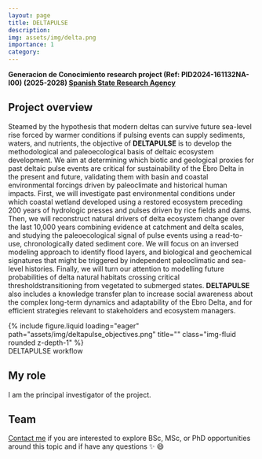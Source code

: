 ```yaml
---
layout: page
title: DELTAPULSE
description: 
img: assets/img/delta.png
importance: 1
category: 
---
```


**Generacion de Conocimiento research project (Ref: PID2024-161132NA-I00) (2025-2028) [Spanish State Research Agency](https://www.aei.gov.es)**

## Project overview
Steamed by the hypothesis that modern deltas can survive future sea-level rise forced by warmer conditions if pulsing events can supply sediments,
waters, and nutrients, the objective of **DELTAPULSE** is to develop the methodological and paleoecological basis of deltaic ecosystem development. We
aim at determining which biotic and geological proxies for past deltaic pulse events are critical for sustainability of the Ebro Delta in the present and
future, validating them with basin and coastal environmental forcings driven by paleoclimate and historical human impacts. First, we will investigate past
environmental conditions under which coastal wetland developed using a restored ecosystem preceding 200 years of hydrologic presses and pulses
driven by rice fields and dams. Then, we will reconstruct natural drivers of delta ecosystem change over the last 10,000 years combining evidence at
catchment and delta scales, and studying the paleoecological signal of pulse events using a read-to-use, chronologically dated sediment core. We will
focus on an inversed modeling approach to identify flood layers, and biological and geochemical signatures that might be triggered by independent
paleoclimatic and sea-level histories. Finally, we will turn our attention to modelling future probabilities of delta natural habitats crossing critical
thresholdstransitioning from vegetated to submerged states. **DELTAPULSE** also includes a knowledge transfer plan to increase social awareness about
the complex long-term dynamics and adaptability of the Ebro Delta, and for efficient strategies relevant to stakeholders and ecosystem managers.


<div class="row">
    <div class="col-sm mt-3 mt-md-0">
        {% include figure.liquid loading="eager" path="assets/img/deltapulse_objectives.png" title="" class="img-fluid rounded z-depth-1" %}
    </div>
</div>
<div class="caption">
    DELTAPULSE workflow
</div>

## My role
I am the principal investigator of the project.

## Team
[Contact me](mailto:xavier.benito@irta.cat) if you are interested to explore BSc, MSc, or PhD opportunities around this topic and if have any questions :sparkles: :smile:





